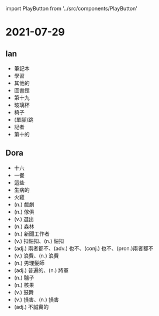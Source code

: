 import PlayButton from '../src/components/PlayButton'

# 2021-07-29

## Ian
- <PlayButton value="notebook" /> 筆記本
- <PlayButton value="learn" /> 學習
- <PlayButton value="other" /> 其他的
- <PlayButton value="library" /> 圖書館
- <PlayButton value="nineteenth" /> 第十九
- <PlayButton value="glass" /> 玻璃杯
- <PlayButton value="chair" /> 椅子
- <PlayButton value="hop" /> (單腳)跳
- <PlayButton value="reporter" /> 記者
- <PlayButton value="tenth" /> 第十的

## Dora
- <PlayButton value="sixteen" /> 十六
- <PlayButton value="meal" /> 一餐
- <PlayButton value="these" /> 這些
- <PlayButton value="sick" /> 生病的
- <PlayButton value="turkey" /> 火雞
- <PlayButton value="drama" /> (n.) 戲劇
- <PlayButton value="furniture" /> (n.) 傢俱
- <PlayButton value="elect" /> (v.) 選出
- <PlayButton value="forest" /> (n.) 森林
- <PlayButton value="journalist" /> (n.) 新聞工作者
- <PlayButton value="button" /> (v.) 扣鈕扣、(n.) 鈕扣
- <PlayButton value="neither" /> (adj.) 兩者都不、(adv.) 也不、(conj.) 也不、(pron.)兩者都不
- <PlayButton value="waste" /> (v.) 浪費、(n.) 浪費
- <PlayButton value="barber" /> (n.) 男理髮師
- <PlayButton value="general" /> (adj.) 普遍的、(n.) 將軍
- <PlayButton value="donkey" /> (n.) 驢子
- <PlayButton value="nut" /> (n.) 核果
- <PlayButton value="inspire" /> (v.) 鼓舞
- <PlayButton value="damage" /> (v.) 損害、(n.) 損害
- <PlayButton value="dishonest" /> (adj.) 不誠實的
